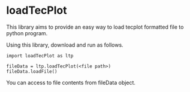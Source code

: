 # loadTecPlot

This library aims to provide an easy way to load tecplot formatted file to python program.

Using this library, download and run as follows.

``` Python3
import loadTecPlot as ltp

fileData = ltp.loadTecPlot(<file path>)
fileData.loadFile()
```

You can access to file contents from fileData object.

